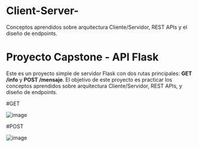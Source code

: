 # Client-Server-
Conceptos aprendidos sobre arquitectura Cliente/Servidor, REST APIs y el diseño de endpoints. 

# Proyecto Capstone - API Flask

Este es un proyecto simple de servidor Flask con dos rutas principales: **GET /info** y **POST /mensaje**. El objetivo de este proyecto es practicar los conceptos aprendidos sobre arquitectura Cliente/Servidor, REST APIs, y diseño de endpoints.

#GET

![image](https://github.com/user-attachments/assets/ad53a153-73b0-4e73-b430-1ded366c30d3)


#POST


![image](https://github.com/user-attachments/assets/ef4e9ab8-9f48-4cf6-b931-bf820bedcd09)



